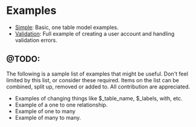 # Examples

- [Simple](orm/examples/simple): Basic, one table model examples.
- [Validation](orm/examples/validation): Full example of creating a user account and handling validation errors.

## @TODO:

The following is a sample list of examples that might be useful.  Don't feel limited by this list, or consider these required.  Items on the list can be combined, split up, removed or added to.  All contribution are appreciated.

- Examples of changing things like $_table_name, $_labels, with, etc.
- Example of a one to one relationship.
- Example of one to many
- Example of many to many.
